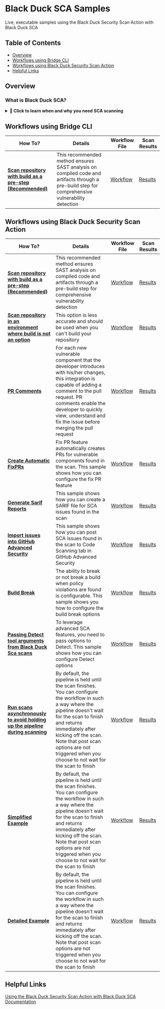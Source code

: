 # Black Duck SCA Samples                                                                                                                                                                                                                          

Live, executable samples using the Black Duck Security Scan Action with Black Duck SCA

## Table of Contents
- [Overview](#overview)
- [Workflows using Bridge CLI](#workflows-using-bridge-cli)
- [Workflows using Black Duck Security Scan Action](#workflows-using-black-duck-security-scan-action)
- [Helpful Links](#helpful-links)

## Overview

### What is Black Duck SCA? 

<details>
<summary><strong>📖 Click to learn when and why you need SCA scanning</strong></summary>

### 🔍 What SCA Detects:
- **Security Vulnerabilities:** Known CVEs in open source components with CVSS severity ratings
- **License Compliance Issues:** License conflicts and policy violations in dependencies
- **Outdated Components:** Libraries with available security patches or newer versions
- **Operational Risks:** End-of-life components and maintenance status

### ⏰ When Users Need SCA:
- **Pre-deployment:** Before releasing applications to production
- **Continuous Monitoring:** Ongoing scanning of existing applications
- **Dependency Updates:** When adding or updating third-party libraries
- **Compliance Audits:** During security assessments and regulatory reviews

### 👥 Critical User Scenarios:
- **Pull Request Validation:** Block PRs introducing vulnerable dependencies
- **Release Gate Controls:** Prevent deployment of applications with critical CVEs
- **Incident Response:** Rapid identification of affected components during security breaches
- **Vendor Assessments:** Generate security reports for customer requirements

### 💰 Business Impact:
- **Risk Reduction:** Prevent security breaches from vulnerable dependencies
- **Compliance Assurance:** Meet regulatory and contractual obligations
- **Cost Avoidance:** Avoid expensive post-deployment security fixes
- **Reputation Protection:** Maintain customer trust through proactive security

### 🚨 Key Triggers for SCA Implementation:
- **Customer security questionnaires** requiring vulnerability reports
- **Regulatory compliance mandates** (SOC 2, ISO 27001, GDPR)
- **Security incidents** involving third-party components
- **Merger & acquisition** due diligence requirements
- **Insurance requirements** for cyber liability coverage


</details>

## Workflows using Bridge CLI
| How To? | Details | Workflow File | Scan Results |                                                                                                                                                                
|---------|-------------|---------------|---------------------|                                                                                                                                                               
| [**Scan repository with build as a pre-step (Recommended)**](https://github.com/blackducksca-workflow-samples/bridgecli) | This recommended method ensures SAST analysis on compiled code and artifacts through a pre-build step for comprehensive vulnerability detection | [Workflow](https://github.com/blackducksca-workflow-samples/bridgecli/blob/main/.github/workflows/BlackduckSCA_Bridge.yml) |[Results](https://blackducksca-workflow-samples.github.io/bridgecli/) |


## Workflows using Black Duck Security Scan Action

| How To? | Details | Workflow File | Scan Results |                                                                                                                                                                
|---------|-------------|---------------|---------------------|                                                                                                                                                               
| [**Scan repository with build as a pre-step (Recommended)**](https://github.com/blackducksca-workflow-samples/full-scan) | This recommended method ensures SAST analysis on compiled code and artifacts through a pre-build step for comprehensive vulnerability detection | [Workflow](https://github.com/blackducksca-workflow-samples/full-scan/blob/main/.github/workflows/nodejs-npm.yml) |[Results](https://blackducksca-workflow-samples.github.io/full-scan/) |
| [**Scan repository in an environment where build is not an option**](https://github.com/blackducksca-workflow-samples/buildless-scan) | This option is less accurate and should be used when you can't build your repository | [Workflow](https://github.com/blackducksca-workflow-samples/buildless-scan/blob/main/.github/workflows/nodejs-npm.yml) | [Results](https://blackducksca-workflow-samples.github.io/buildless-scan/) |
| [**PR Comments**](https://github.com/blackducksca-workflow-samples/pr-comments) | For each new vulnerable component that the developer introduces with his/her changes, this integration is capable of adding a comment to the pull request. PR comments enable the developer to quickly view, understand and fix the issue before merging the pull request | [Workflow](https://github.com/blackducksca-workflow-samples/pr-comments/blob/main/.github/workflows/nodejs-npm.yml) | [Results](https://blackducksca-workflow-samples.github.io/pr-comments/) |                                                                                     
| [**Create Automatic FixPRs**](https://github.com/blackducksca-workflow-samples/automatic-fixpr) | Fix PR feature automatically creates PRs for vulnerable components found in the scan. This sample shows how you can configure the fix PR feature | [Workflow](https://github.com/blackducksca-workflow-samples/automatic-fixpr/blob/main/.github/workflows/automatic-fixpr.yml) | [Results](https://blackducksca-workflow-samples.github.io/automatic-fixpr/) |                                                                            
| [**Generate Sarif Reports**](https://github.com/blackducksca-workflow-samples/sarif-generation) | This sample shows how you can create a SARIF file for SCA issues found in the scan | [Workflow](https://github.com/blackducksca-workflow-samples/sarif-generation/blob/main/.github/workflows/nodejs-npm.yml) | [Results](https://blackducksca-workflow-samples.github.io/sarif-generation/) |                                                                          
| [**Import issues into GitHub Advanced Security**](https://github.com/blackducksca-workflow-samples/sarif-generation) | This sample shows how you can post SCA issues found in the scan to Code Scanning tab in GitHub Advanced Security | [Workflow](https://github.com/blackducksca-workflow-samples/sarif-generation/blob/main/.github/workflows/nodejs-npm.yml) | [Results](https://blackducksca-workflow-samples.github.io/sarif-generation/) |
| [**Build Break**](https://github.com/blackducksca-workflow-samples/build-break) | The ability to break or not break a build when policy violations are found is configurable. This sample shows you how to configure the build break options |  [Workflow](https://github.com/blackducksca-workflow-samples/build-break/blob/main/.github/workflows/nodejs-npm.yml) | [Results](https://blackducksca-workflow-samples.github.io/build-break/) |                                                                                    
| [**Passing Detect tool arguments from Black Duck Sca scans**](https://github.com/blackducksca-workflow-samples/arbitrary-params) | To leverage advanced SCA features, you need to pass options to Detect. This sample shows how you can configure Detect options |  [Workflow](https://github.com/blackducksca-workflow-samples/arbitrary-params/blob/main/.github/workflows/nodejs-npm.yml) | [Results](https://blackducksca-workflow-samples.github.io/arbitrary-params/) |                                                                           
| [**Run scans asynchronously to avoid holding up the pipeline during scanning**](https://github.com/blackducksca-workflow-samples/async-mode) | By default, the pipeline is held until the scan finishes. You can configure the workflow in such a way where the pipeline doesn't wait for the scan to finish and returns immediately after kicking off the scan. Note that post scan options are not triggered when you choose to not wait for the scan to finish | [Workflow](https://github.com/blackducksca-workflow-samples/async-mode/blob/main/.github/workflows/nodejs-npm.yml) | [Results](https://blackducksca-workflow-samples.github.io/async-mode/) |  
| [**Simplified Example**](https://github.com/blackducksca-workflow-samples/simplified-example) | By default, the pipeline is held until the scan finishes. You can configure the workflow in such a way where the pipeline doesn't wait for the scan to finish and returns immediately after kicking off the scan. Note that post scan options are not triggered when you choose to not wait for the scan to finish | [Workflow](https://github.com/blackducksca-workflow-samples/simplified-example/blob/main/.github/workflows/nodejs-npm.yml) | [Results](https://blackducksca-workflow-samples.github.io/simplified-example/) | 
| [**Detailed Example**](https://github.com/blackducksca-workflow-samples/detailed-example) | By default, the pipeline is held until the scan finishes. You can configure the workflow in such a way where the pipeline doesn't wait for the scan to finish and returns immediately after kicking off the scan. Note that post scan options are not triggered when you choose to not wait for the scan to finish | [Workflow](https://github.com/blackducksca-workflow-samples/detailed-example/blob/main/.github/workflows/nodejs-npm.yml) | [Results](https://blackducksca-workflow-samples.github.io/detailed-example/) | 


## Helpful Links                                                                                                                                                                                                                         
[Using the Black Duck Security Scan Action with Black Duck SCA Documentation](https://documentation.blackduck.com/bundle/bridge/page/documentation/c_github-blackduck.html)
